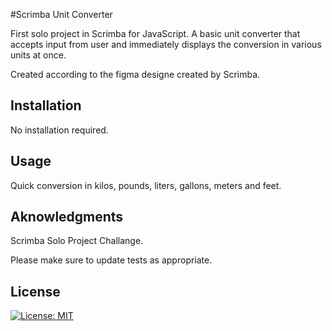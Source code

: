 #Scrimba Unit Converter

First solo project in Scrimba for JavaScript. A basic unit converter that accepts input from user and immediately displays the conversion in various units at once. 

Created according to the figma designe created by Scrimba.

## Installation
No installation required.

## Usage

Quick conversion in kilos, pounds, liters, gallons, meters and feet.

## Aknowledgments
Scrimba Solo Project Challange.

Please make sure to update tests as appropriate.

## License
[![License: MIT](https://img.shields.io/badge/License-MIT-yellow.svg)](https://opensource.org/licenses/MIT)
